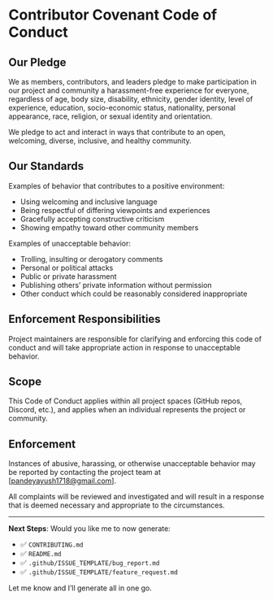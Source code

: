 # Contributor Covenant Code of Conduct

## Our Pledge

We as members, contributors, and leaders pledge to make participation in our project and community a harassment-free experience for everyone, regardless of age, body size, disability, ethnicity, gender identity, level of experience, education, socio-economic status, nationality, personal appearance, race, religion, or sexual identity and orientation.

We pledge to act and interact in ways that contribute to an open, welcoming, diverse, inclusive, and healthy community.

## Our Standards

Examples of behavior that contributes to a positive environment:

- Using welcoming and inclusive language  
- Being respectful of differing viewpoints and experiences  
- Gracefully accepting constructive criticism  
- Showing empathy toward other community members  

Examples of unacceptable behavior:

- Trolling, insulting or derogatory comments  
- Personal or political attacks  
- Public or private harassment  
- Publishing others’ private information without permission  
- Other conduct which could be reasonably considered inappropriate  

## Enforcement Responsibilities

Project maintainers are responsible for clarifying and enforcing this code of conduct and will take appropriate action in response to unacceptable behavior.

## Scope

This Code of Conduct applies within all project spaces (GitHub repos, Discord, etc.), and applies when an individual represents the project or community.

## Enforcement

Instances of abusive, harassing, or otherwise unacceptable behavior may be reported by contacting the project team at [pandeyayush1718@gmail.com].

All complaints will be reviewed and investigated and will result in a response that is deemed necessary and appropriate to the circumstances.

---

**Next Steps**:
Would you like me to now generate:
- ✅ `CONTRIBUTING.md`
- ✅ `README.md`
- ✅ `.github/ISSUE_TEMPLATE/bug_report.md`
- ✅ `.github/ISSUE_TEMPLATE/feature_request.md`

Let me know and I’ll generate all in one go.
